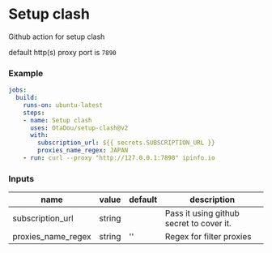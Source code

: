 # Setup clash
Github action for setup clash

default http(s) proxy port is `7890`

### Example
```yml
jobs:
  build:
    runs-on: ubuntu-latest
    steps:
    - name: Setup clash
      uses: OtaDou/setup-clash@v2
      with:
        subscription_url: ${{ secrets.SUBSCRIPTION_URL }}
        proxies_name_regex: JAPAN
    - run: curl --proxy "http://127.0.0.1:7890" ipinfo.io
```
### Inputs
| name               | value  | default | description                              |
| ------------------ | ------ | ------- | ---------------------------------------- |
| subscription_url   | string |         | Pass it using github secret to cover it. |
| proxies_name_regex | string | ''      | Regex for filter proxies                 |
